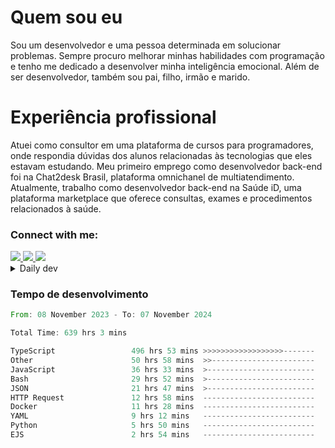 # Quem sou eu
Sou um desenvolvedor e uma pessoa determinada em solucionar problemas. Sempre procuro melhorar minhas habilidades com programação e tenho me dedicado a desenvolver minha inteligência emocional. Além de ser desenvolvedor, também sou pai, filho, irmão e marido.

# Experiência profissional
Atuei como consultor em uma plataforma de cursos para programadores, onde respondia dúvidas dos alunos relacionadas às tecnologias que eles estavam estudando.
Meu primeiro emprego como desenvolvedor back-end foi na Chat2desk Brasil, plataforma omnichanel de multiatendimento.
Atualmente, trabalho como desenvolvedor back-end na Saúde iD, uma plataforma marketplace que oferece consultas, exames e procedimentos relacionados à saúde.

### Connect with me:
<a href="https://www.linkedin.com/in/theusmoreira" target="_blank" >
<img src="https://img.shields.io/badge/linkedin-%230077B5.svg?&style=for-the-badge&logo=linkedin&logoColor=white ">
</a>
<a href="https://www.instagram.com/matheus.s.moreira/" target="_blank">
<img src="https://img.shields.io/badge/instagram-%23E4405F.svg?&style=for-the-badge&logo=instagram&logoColor=white">
</a>
<a href="mailto:matheussm301@gmail.com"  target="_blank">
<img src="https://img.shields.io/badge/gmail-%23E4405F.svg?&style=for-the-badge&logo=gmail&logoColor=white">
</a>


<details>
  <summary>Daily dev </summary>
<p>
  <a href="https://app.daily.dev/matheussantos"><img src="https://github.com/matheus-santos-moreira/matheus-santos-moreira/blob/master/devcard.svg" width="200" alt="Matheus Santos's Dev Card"/></a>
 </p>
</details>

<h3>Tempo de desenvolvimento</h3>

<!--START_SECTION:waka-->

```rust
From: 08 November 2023 - To: 07 November 2024

Total Time: 639 hrs 3 mins

TypeScript                 496 hrs 53 mins >>>>>>>>>>>>>>>>>>-------   72.01 %
Other                      50 hrs 58 mins  >>-----------------------   07.39 %
JavaScript                 36 hrs 33 mins  >------------------------   05.30 %
Bash                       29 hrs 52 mins  >------------------------   04.33 %
JSON                       21 hrs 47 mins  >------------------------   03.16 %
HTTP Request               12 hrs 58 mins  -------------------------   01.88 %
Docker                     11 hrs 28 mins  -------------------------   01.66 %
YAML                       9 hrs 12 mins   -------------------------   01.33 %
Python                     5 hrs 50 mins   -------------------------   00.85 %
EJS                        2 hrs 54 mins   -------------------------   00.42 %
```

<!--END_SECTION:waka-->
